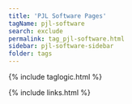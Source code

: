 ```yaml
---
title: 'PJL Software Pages'
tagName: pjl-software
search: exclude
permalink: tag_pjl-software.html
sidebar: pjl-software-sidebar
folder: tags
---
```


{% include taglogic.html %}

{% include links.html %}
